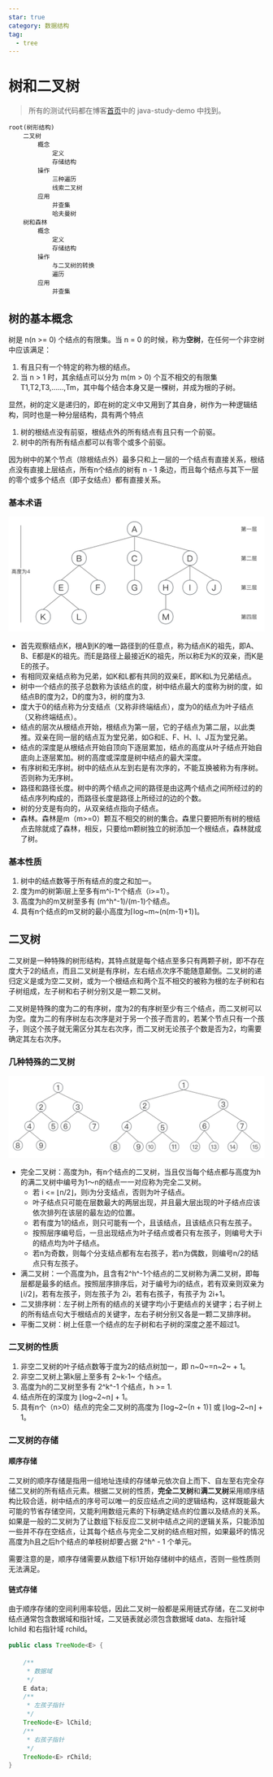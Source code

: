 ```yaml
---
star: true
category: 数据结构
tag: 
  - tree
---
```


# 树和二叉树
> 所有的测试代码都在博客[首页](/README.md)中的 java-study-demo 中找到。

```mindmap
root(树形结构)
    二叉树
        概念
            定义
            存储结构
        操作
            三种遍历
            线索二叉树
        应用
            并查集
            哈夫曼树
    树和森林
        概念
            定义
            存储结构
        操作
            与二叉树的转换
            遍历
        应用
            并查集
```

## 树的基本概念
树是 n(n >= 0) 个结点的有限集。当 n = 0 的时候，称为**空树**，在任何一个非空树中应该满足：
1. 有且只有一个特定的称为根的结点。
2. 当 n > 1 时，其余结点可以分为 m(m > 0) 个互不相交的有限集 T1,T2,T3,……,Tm，其中每个结合本身又是一棵树，并成为根的子树。

显然，树的定义是递归的，即在树的定义中又用到了其自身，树作为一种逻辑结构，同时也是一种分层结构，具有两个特点
1. 树的根结点没有前驱，根结点外的所有结点有且只有一个前驱。
2. 树中的所有所有结点都可以有零个或多个前驱。

因为树中的某个节点（除根结点外）最多只和上一层的一个结点有直接关系，根结点没有直接上层结点，所有n个结点的树有 n - 1 条边，而且每个结点与其下一层的零个或多个结点（即子女结点）都有直接关系。

### 基本术语
![树的树形表示](/assets/images/study/computer-basis/ads/data-structure/tree/tree.jpg "树的树形表示")

- 首先观察结点K，根A到K的唯一路径到的任意点，称为结点K的祖先，即A、B、E都是K的祖先。而E是路径上最接近K的祖先，所以称E为K的双亲，而K是E的孩子。
- 有相同双亲结点称为兄弟，如K和L都有共同的双亲E，即K和L为兄弟结点。
- 树中一个结点的孩子总数称为该结点的度，树中结点最大的度称为树的度，如结点B的度为2，D的度为3，树的度为3.
- 度大于0的结点称为分支结点（又称非终端结点），度为0的结点为叶子结点（又称终端结点）。
- 结点的层次从根结点开始，根结点为第一层，它的子结点为第二层，以此类推。双亲在同一层的结点互为堂兄弟，如G和E、F、H、I、J互为堂兄弟。
- 结点的深度是从根结点开始自顶向下逐层累加，结点的高度从叶子结点开始自底向上逐层累加。树的高度或深度是树中结点的最大深度。
- 有序树和无序树。树中的结点从左到右是有次序的，不能互换被称为有序树。否则称为无序树。
- 路径和路径长度。树中的两个结点之间的路径是由这两个结点之间所经过的的结点序列构成的，而路径长度是路径上所经过的边的个数。
- 树的分支是有向的，从双亲结点指向子结点。
- 森林。森林是m（m>=0）颗互不相交的树的集合。森里只要把所有树的根结点去除就成了森林，相反，只要给m颗树独立的树添加一个根结点，森林就成了树。

### 基本性质
1. 树中的结点数等于所有结点的度之和加一。
2. 度为m的树第i层上至多有m^i-1^个结点（i>=1）。
3. 高度为h的m叉树至多有 (m^h^-1)/(m-1)个结点。
4. 具有n个结点的m叉树的最小高度为⌈log~m~(n(m-1)+1)⌉。

## 二叉树
二叉树是一种特殊的树形结构，其特点就是每个结点至多只有两颗子树，即不存在度大于2的结点，而且二叉树是有序树，左右结点次序不能随意颠倒。二叉树的递归定义是或为空二叉树，或为一个根结点和两个互不相交的被称为根的左子树和右子树组成，左子树和右子树分别又是一颗二叉树。

二叉树是特殊的度为二的有序树，度为2的有序树至少有三个结点，而二叉树可以为空。度为二的有序树左右次序是对于另一个孩子而言的，若某个节点只有一个孩子，则这个孩子就无需区分其左右次序，而二叉树无论孩子个数是否为2，均需要确定其左右次序。

### 几种特殊的二叉树

![完全二叉树和满二叉树](/assets/images/study/computer-basis/ads/data-structure/tree/full-tree-and-compete-tree.jpg "完全二叉树和满二叉树")

- 完全二叉树：高度为h，有n个结点的二叉树，当且仅当每个结点都与高度为h的满二叉树中编号为1～n的结点一一对应称为完全二叉树。
    - 若 i <= ⌊n/2⌋，则i为分支结点，否则为叶子结点。
    - 叶子结点只可能在层数最大的两层出现，并且最大层出现的叶子结点应该依次排列在该层的最左边的位置。
    - 若有度为1的结点，则只可能有一个，且该结点，且该结点只有左孩子。
    - 按照层序编号后，一旦出现结点为叶子结点或者只有左孩子，则编号大于i的结点均为叶子结点。
    - 若n为奇数，则每个分支结点都有左右孩子，若n为偶数，则编号n/2的结点只有左孩子。 
- 满二叉树：一个高度为h，且含有2^h^-1个结点的二叉树称为满二叉树，即每层都是最多的结点。按照层序排序后，对于编号为i的结点，若有双亲则双亲为⌊i/2⌋，若有左孩子，则左孩子为 2i，若有右孩子，有孩子为 2i+1。
- 二叉排序树：左子树上所有的结点的关键字均小于更结点的关键字；右子树上的所有结点句大于根结点的关键字，左右子树分别又各是一颗二叉排序树。
- 平衡二叉树：树上任意一个结点的左子树和右子树的深度之差不超过1。

### 二叉树的性质
1. 非空二叉树的叶子结点数等于度为2的结点树加一，即 n~0~=n~2~ + 1。
2. 非空二叉树上第k层上至多有 2~k-1~ 个结点。
3. 高度为h的二叉树至多有 2^k^-1 个结点，h >= 1.
4. 结点所在的深度为 ⌊log~2~n⌋ + 1。
5. 具有n个（n>0）结点的完全二叉树的高度为 ⌈log~2~(n + 1)⌉ 或 ⌊log~2~n⌋ + 1。

### 二叉树的存储
#### 顺序存储
二叉树的顺序存储是指用一组地址连续的存储单元依次自上而下、自左至右完全存储二叉树的所有结点元素。根据二叉树的性质，**完全二叉树**和**满二叉树**采用顺序结构比较合适，树中结点的序号可以唯一的反应结点之间的逻辑结构，这样既能最大可能的节省存储空间，又能利用数组元素的下标确定结点的位置以及结点的关系。如果是一般的二叉树为了让数组下标反应二叉树中结点之间的逻辑关系，只能添加一些并不存在空结点，让其每个结点与完全二叉树的结点相对照，如果最坏的情况高度为h且之后h个结点的单枝树却要占据 2^h^ - 1 个单元。

需要注意的是，顺序存储需要从数组下标1开始存储树中的结点，否则一些性质则无法满足。

#### 链式存储
由于顺序存储的空间利用率较低，因此二叉树一般都是采用链式存储，在二叉树中结点通常包含数据域和指针域，二叉链表就必须包含数据域 data、左指针域 lchild 和右指针域 rchild。

```java
public class TreeNode<E> {

    /**
     * 数据域
     */
    E data;
    /**
     * 左孩子指针
     */
    TreeNode<E> lChild;
    /**
     * 右孩子指针
     */
    TreeNode<E> rChild;
}
```